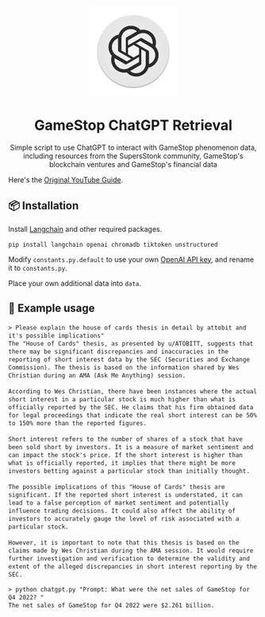<p align="center">
  <img width="180" src="./public/openai.png" alt="ChatGPT">
  <h1 align="center">GameStop ChatGPT Retrieval</h1>
  <p align="center">Simple script to use ChatGPT to interact with GameStop phenomenon data, including resources from the SupersStonk community, GameStop's blockchain ventures and GameStop's financial data</p>
</p>

Here's the [Original YouTube Guide](https://youtu.be/9AXP7tCI9PI).

## 📦 Installation

Install [Langchain](https://github.com/hwchase17/langchain) and other required packages.

```
pip install langchain openai chromadb tiktoken unstructured
```

Modify `constants.py.default` to use your own [OpenAI API key](https://platform.openai.com/account/api-keys), and rename it to `constants.py`.

Place your own additional data into `data`.

## 🚀 Example usage

```
> Please explain the house of cards thesis in detail by attobit and it's possible implications"
The "House of Cards" thesis, as presented by u/ATOBITT, suggests that there may be significant discrepancies and inaccuracies in the reporting of short interest data by the SEC (Securities and Exchange Commission). The thesis is based on the information shared by Wes Christian during an AMA (Ask Me Anything) session.

According to Wes Christian, there have been instances where the actual short interest in a particular stock is much higher than what is officially reported by the SEC. He claims that his firm obtained data for legal proceedings that indicate the real short interest can be 50% to 150% more than the reported figures.

Short interest refers to the number of shares of a stock that have been sold short by investors. It is a measure of market sentiment and can impact the stock's price. If the short interest is higher than what is officially reported, it implies that there might be more investors betting against a particular stock than initially thought.

The possible implications of this "House of Cards" thesis are significant. If the reported short interest is understated, it can lead to a false perception of market sentiment and potentially influence trading decisions. It could also affect the ability of investors to accurately gauge the level of risk associated with a particular stock.

However, it is important to note that this thesis is based on the claims made by Wes Christian during the AMA session. It would require further investigation and verification to determine the validity and
extent of the alleged discrepancies in short interest reporting by the SEC.
```

```
> python chatgpt.py "Prompt: What were the net sales of GameStop for Q4 2022? "
The net sales of GameStop for Q4 2022 were $2.261 billion.
```
